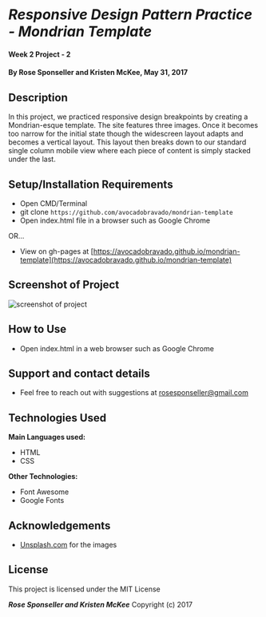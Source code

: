 # _Responsive Design Pattern Practice - Mondrian Template_

#### Week 2 Project - 2

#### By **Rose Sponseller and Kristen McKee, May 31, 2017**

## Description

In this project, we practiced responsive design breakpoints by creating a Mondrian-esque template.  The site features three images. Once it becomes too narrow for the initial state though the widescreen layout adapts and becomes a vertical layout. This layout then breaks down to our standard single column mobile view where each piece of content is simply stacked under the last.

## Setup/Installation Requirements

* Open CMD/Terminal
* git clone `https://github.com/avocadobravado/mondrian-template`
* Open index.html file in a browser such as Google Chrome

OR...

* View on gh-pages at [https://avocadobravado.github.io/mondrian-template](https://avocadobravado.github.io/mondrian-template)

## Screenshot of Project

![screenshot of project](https://github.com/avocadobravado/mondrian-template/blob/master/img/scs.png?raw=true)

## How to Use

* Open index.html in a web browser such as Google Chrome


## Support and contact details

* Feel free to reach out with suggestions at rosesponseller@gmail.com

## Technologies Used

**Main Languages used:**

* HTML
* CSS

**Other Technologies:**

* Font Awesome
* Google Fonts

## Acknowledgements

* [Unsplash.com](http://unsplash.com) for the images

## License

This project is licensed under the MIT License

**_Rose Sponseller and Kristen McKee_** Copyright (c) 2017
